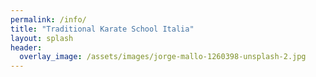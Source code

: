 ```yaml
---
permalink: /info/
title: "Traditional Karate School Italia"
layout: splash
header:
  overlay_image: /assets/images/jorge-mallo-1260398-unsplash-2.jpg
---
```

>
  <!-- T.K.S. Italia una nuova realtà, un'associazione di Karate *Libera* ed *Aperta*.
  Ha lo scopo di promuovere e organizzare molteplici attività sportive.
  Organizza corsi, stage e allenamenti di Karate Do tradizionale stilistico ed interstile.
  Promuove i rapporti di collaborazione con altre associazioni, anche a livello internazionale, al fine di attuare progetti ed iniziative. -->
  <!-- L'associazione è apolitica e non ha scopo di lucro.
  Tuttavia la stessa potrà, comunque esercitare anche attività commerciale.
  L'associazione accetta le norme e le direttive del Comitato internazionale olimpico (Cio) Coni, delle federazioni sportive internazionali,nonchè agli statuti e ai regolamenti della Federazione sportiva nazionale o dell'Ente di promozione sportiva cui l'associazione stessa delibererà d'aderire.
  Attualmente la *Traditional Karate School Italia* è regolarmente iscritta al Coni tramite l'Ente LIBERTAS ed iscritta nella associazione Federale WKAEDA - circuito sportivo WUKF - World Union Karate Do Federations,tra i più prestigiosi in campo Internazionale.
  Tuttavia si precisa che tutte le molteplici attività didattiche inerenti il Karate Do che si svolgono sono aperte a tutti i praticanti di karate a patto che ci sia il permesso dell'organizzazione di riferimento del Sensei o del proprio Presidente.
  Per tutti i ragazzi che volessero far parte degli agonisti azzurrabili T.K.S. Italia, riguardo il KATA o il Kumite Tradizionale, e quindi svolgere attività mirate di formazione agonistica è obbligatorio essere iscritti in T.K.S. Italia, quindi in regola anche per partecipare in attività federative WAKEDA - WUKF.
  Per la procedura di iscrizione in seno alla T.K.S. Italia è sufficiente registrarsi in modo singolo e personale senza che sia obbligatoriamente iscritta la propria associazione la quale avrà il proprio Ente Coni di riferimento e il proprio organigramma.
  Per tutti coloro che volessero iscriversi nella *Traditional Karate School Italia* verranno automaticamente iscritti anche in ambito Federale WKAEDA - LIBERTAS - WUKF. -->
